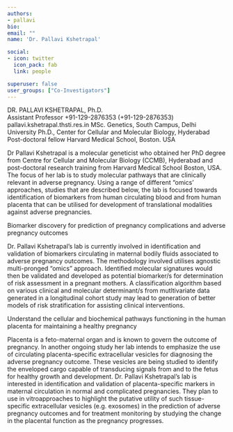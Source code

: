 ```yaml
---
authors:
- pallavi
bio: 
email: ""
name: 'Dr. Pallavi Kshetrapal'

social:
- icon: twitter
  icon_pack: fab
  link: people

superuser: false
user_groups: ["Co-Investigators"]
---
```

DR. PALLAVI KSHETRAPAL, Ph.D.  
Assistant Professor
+91-129-2876353  (+91-129-2876353)
pallavi.kshetrapal.thsti.res.in
MSc. Genetics, South Campus, Delhi University
Ph.D., Center for Cellular and Molecular Biology, Hyderabad
Post-doctoral fellow Harvard Medical School, Boston. USA

Dr Pallavi Kshetrapal is a molecular geneticist who obtained her PhD degree from Centre for Cellular and Molecular Biology (CCMB), Hyderabad and post-doctoral research training from Harvard Medical School Boston, USA. The focus of her lab is to study molecular pathways that are clinically relevant in adverse pregnancy. Using a range of different “omics’ approaches, studies that are described below, the lab is focused towards identification of biomarkers from human circulating blood and from human placenta that can be utilised for development of translational modalities against adverse pregnancies. 

Biomarker discovery for prediction of pregnancy complications and adverse pregnancy outcomes

Dr. Pallavi Kshetrapal’s lab is currently involved in identification and validation of biomarkers circulating in maternal bodily fluids associated to adverse pregnancy outcomes. The methodology involved utilises  agnostic multi-pronged “omics” approach. Identified molecular signatures would then be validated and developed as potential biomarker/s for determination of risk assessment in a pregnant mothers. A classification algorithm based on various clinical and molecular determinant/s from mutltivariate data generated in a longitudinal cohort study may lead to generation of better models of risk stratification for assisting clinical interventions.

 

Understand the cellular and biochemical pathways functioning in the human placenta for maintaining a healthy pregnancy

Placenta is a feto-maternal organ and is known to govern the outcome of pregnancy. In another ongoing study her lab intends to emphasize the use of circulating placenta-specific extracellular vesicles for diagnosing the adverse pregnancy outcome. These vesicles are being studied to identify the enveloped cargo capable of transducing signals from and to the fetus for healthy growth and development. Dr. Pallavi Kshetrapal’s lab is interested in identification and validation of placenta-specific markers in maternal circulation in normal and complicated pregnancies. They plan to use in vitroapproaches to highlight the putative utility of such tissue-specific extracellular vesicles (e.g. exosomes) in the prediction of adverse pregnancy outcomes and for treatment monitoring by studying the change in the placental function as the pregnancy progresses.

